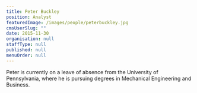 ```yaml
---
title: Peter Buckley
position: Analyst
featuredImage: /images/people/peterbuckley.jpg
cmsUserSlug: ""
date: 2015-11-30 
organisation: null
staffType: null
published: null
menuOrder: null
---
```


 Peter is currently on a leave of absence from the University of Pennsylvania, where he is pursuing degrees in Mechanical Engineering and Business.  